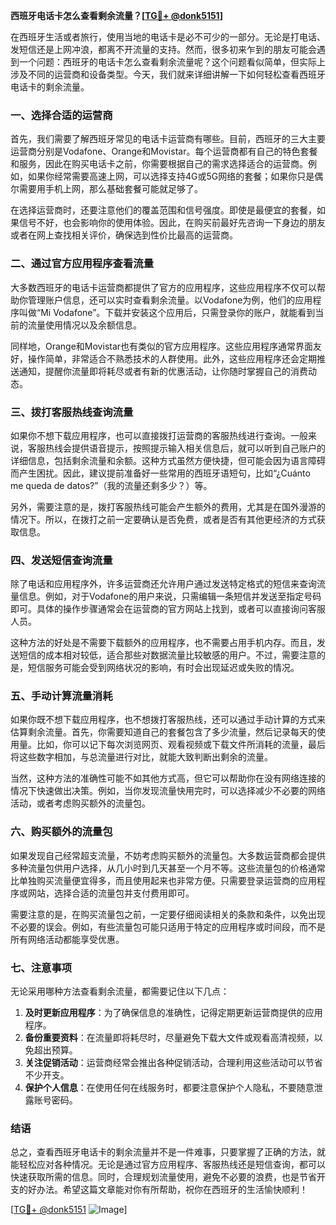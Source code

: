 **西班牙电话卡怎么查看剩余流量？[[TG💪+ @donk5151](https://t.me/s/donk5151)]**

在西班牙生活或者旅行，使用当地的电话卡是必不可少的一部分。无论是打电话、发短信还是上网冲浪，都离不开流量的支持。然而，很多初来乍到的朋友可能会遇到一个问题：西班牙的电话卡怎么查看剩余流量呢？这个问题看似简单，但实际上涉及不同的运营商和设备类型。今天，我们就来详细讲解一下如何轻松查看西班牙电话卡的剩余流量。

### 一、选择合适的运营商

首先，我们需要了解西班牙常见的电话卡运营商有哪些。目前，西班牙的三大主要运营商分别是Vodafone、Orange和Movistar。每个运营商都有自己的特色套餐和服务，因此在购买电话卡之前，你需要根据自己的需求选择适合的运营商。例如，如果你经常需要高速上网，可以选择支持4G或5G网络的套餐；如果你只是偶尔需要用手机上网，那么基础套餐可能就足够了。

在选择运营商时，还要注意他们的覆盖范围和信号强度。即使是最便宜的套餐，如果信号不好，也会影响你的使用体验。因此，在购买前最好先咨询一下身边的朋友或者在网上查找相关评价，确保选到性价比最高的运营商。

### 二、通过官方应用程序查看流量

大多数西班牙的电话卡运营商都提供了官方的应用程序，这些应用程序不仅可以帮助你管理账户信息，还可以实时查看剩余流量。以Vodafone为例，他们的应用程序叫做“Mi Vodafone”。下载并安装这个应用后，只需登录你的账户，就能看到当前的流量使用情况以及余额信息。

同样地，Orange和Movistar也有类似的官方应用程序。这些应用程序通常界面友好，操作简单，非常适合不熟悉技术的人群使用。此外，这些应用程序还会定期推送通知，提醒你流量即将耗尽或者有新的优惠活动，让你随时掌握自己的消费动态。

### 三、拨打客服热线查询流量

如果你不想下载应用程序，也可以直接拨打运营商的客服热线进行查询。一般来说，客服热线会提供语音提示，按照提示输入相关信息后，就可以听到自己账户的详细信息，包括剩余流量和余额。这种方式虽然方便快捷，但可能会因为语言障碍而产生困扰。因此，建议提前准备好一些常用的西班牙语短句，比如“¿Cuánto me queda de datos?”（我的流量还剩多少？）等。

另外，需要注意的是，拨打客服热线可能会产生额外的费用，尤其是在国外漫游的情况下。所以，在拨打之前一定要确认是否免费，或者是否有其他更经济的方式获取信息。

### 四、发送短信查询流量

除了电话和应用程序外，许多运营商还允许用户通过发送特定格式的短信来查询流量信息。例如，对于Vodafone的用户来说，只需编辑一条短信并发送至指定号码即可。具体的操作步骤通常会在运营商的官方网站上找到，或者可以直接询问客服人员。

这种方法的好处是不需要下载额外的应用程序，也不需要占用手机内存。而且，发送短信的成本相对较低，适合那些对数据流量比较敏感的用户。不过，需要注意的是，短信服务可能会受到网络状况的影响，有时会出现延迟或失败的情况。

### 五、手动计算流量消耗

如果你既不想下载应用程序，也不想拨打客服热线，还可以通过手动计算的方式来估算剩余流量。首先，你需要知道自己的套餐包含了多少流量，然后记录每天的使用量。比如，你可以记下每次浏览网页、观看视频或下载文件所消耗的流量，最后将这些数字相加，与总流量进行对比，就能大致判断出剩余的流量。

当然，这种方法的准确性可能不如其他方式高，但它可以帮助你在没有网络连接的情况下快速做出决策。例如，当你发现流量快用完时，可以选择减少不必要的网络活动，或者考虑购买额外的流量包。

### 六、购买额外的流量包

如果发现自己经常超支流量，不妨考虑购买额外的流量包。大多数运营商都会提供多种流量包供用户选择，从几小时到几天甚至一个月不等。这些流量包的价格通常比单独购买流量便宜得多，而且使用起来也非常方便。只需要登录运营商的应用程序或网站，选择合适的流量包并支付费用即可。

需要注意的是，在购买流量包之前，一定要仔细阅读相关的条款和条件，以免出现不必要的误会。例如，有些流量包可能只适用于特定的应用程序或时间段，而不是所有网络活动都能享受优惠。

### 七、注意事项

无论采用哪种方法查看剩余流量，都需要记住以下几点：

1. **及时更新应用程序**：为了确保信息的准确性，记得定期更新运营商提供的应用程序。
2. **备份重要资料**：在流量即将耗尽时，尽量避免下载大文件或观看高清视频，以免超出预算。
3. **关注促销活动**：运营商经常会推出各种促销活动，合理利用这些活动可以节省不少开支。
4. **保护个人信息**：在使用任何在线服务时，都要注意保护个人隐私，不要随意泄露账号密码。

### 结语

总之，查看西班牙电话卡的剩余流量并不是一件难事，只要掌握了正确的方法，就能轻松应对各种情况。无论是通过官方应用程序、客服热线还是短信查询，都可以快速获取所需的信息。同时，合理规划流量使用，避免不必要的浪费，也是节省开支的好办法。希望这篇文章能对你有所帮助，祝你在西班牙的生活愉快顺利！

[[TG💪+ @donk5151](https://t.me/s/donk5151) ![Image](https://i.postimg.cc/rwNCRYN7/Snipaste-2025-04-30-17-27-05.png)]